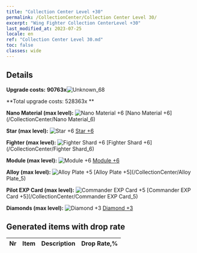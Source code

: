```yaml
---
title: "Collection Center Level +30"
permalink: /CollectionCenter/Collection Center Level 30/
excerpt: "Wing Fighter Collection CenterLevel +30"
last_modified_at: 2023-07-25
locale: en
ref: "Collection Center Level 30.md"
toc: false
classes: wide
---
```



## Details

 **Upgrade costs:** **90763x**![Unknown_68](/images/item/bh_img25_p.png)

 **Total upgrade costs: 528363x **

 **Nano Material (max level):** ![Nano Material +6](/images/cc/CC_Nano_Material_5_p.png) [Nano Material +6](/CollectionCenter/Nano Material_6)

 **Star (max level):** ![Star +6](/images/cc/CC_Star_5_p.png) [Star +6](/CollectionCenter/Star_6)

 **Fighter (max level):** ![Fighter Shard +6](/images/cc/CC_Fighter_Shard_5_p.png) [Fighter Shard +6](/CollectionCenter/Fighter Shard_6)

 **Module (max level):** ![Module +6](/images/cc/CC_Module_5_p.png) [Module +6](/CollectionCenter/Module_6)

 **Alloy (max level):** ![Alloy Plate +5](/images/cc/CC_Alloy_Plate_5_p.png) [Alloy Plate +5](/CollectionCenter/Alloy Plate_5)

 **Pilot EXP Card (max level):** ![Commander EXP Card +5](/images/cc/CC_Pilot_EXP_Card_5_p.png) [Commander EXP Card +5](/CollectionCenter/Commander EXP Card_5)

 **Diamonds (max level):** ![Diamond +3](/images/cc/CC_Diamond_3_p.png) [Diamond +3](/CollectionCenter/Diamond_3)

## Generated items with drop rate

  |  Nr |     Item   |    Description   |  Drop Rate,% |
  |:----|:----------:|:-----------------|:-------------|

